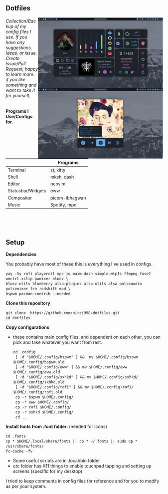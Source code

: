 ## Dotfiles
<p align="center">
	<img src="https://github.com/niraj998/niraj998/blob/main/assets/dots/Screenshot.png" align="right" width="400px">
</p>

###### Collection/Backup of my config files I use. If you have any suggestions, ideas, or issue. Create Issue/Pull Request, happy to learn more. if you like something and want to take it for yourself.

#### Programs I Use/Configs for.

|            | Programs           |
| ---------- | ------------------ |
| Terminal   | st, kitty          |
| Shell      | mksh, dash         |
| Editor     | neovim             |
| Statusbar/Widgets     | eww             |
| Compositor     | picom-ibhagwan             |
| Music     | Spotify, mpd              |


<br>
<br>
<br>

## Setup
**Dependencies**

You probably have most of these this is everything I've used in configs.


  ```shell
  yay -Sy rofi playerctl mpc jq maim dash simple-mtpfs ffmpeg fuse2 wmctrl xclip pamixer bluez \
  bluez-utils blueberry alsa-plugins alsa-utils alsa pulseaudio pulsemixer feh redshift mpd \
  bspwm pacman-contrib --needed
  ```

**Clone this repository**

  ```shell
  git clone  https://github.com/niraj998/dotfiles.git
  cd dotfiles
  ```

**Copy configurations**
- these contains main config files, and dependent on each other, you can pick and take whatever you want from rest.
  ```shell
  cd .config
   [ -d "$HOME/.config/bspwm" ] &&  mv $HOME/.config/bspwm  $HOME/.config/bspwm.old
   [ -d "$HOME/.config/eww" ] && mv $HOME/.config/eww  $HOME/.config/eww.old
   [ -d "$HOME/.config/sxhkd" ] && mv $HOME/.config/sxhkd/ $HOME/.config/sxhkd.old
   [ -d "$HOME/.config/rofi" ] && mv $HOME/.config/rofi/ $HOME/.config/rofi.old
   cp -r bspwm $HOME/.config/
   cp -r eww $HOME/.config/
   cp -r rofi $HOME/.config/
   cp -r sxhkd $HOME/.config/
   cd ..
  ```

**Install fonts from .font folder.** (needed for Icons)

   ```shell
   cd .fonts
   cp * $HOME/.local/share/fonts || cp * ~/.fonts || sudo cp * /usr/share/fonts/
   fc-cache -fv
   ```

- Some useful scripts are in .local/bin folder
- etc folder has X11 things to enable touchpad tapping and setting up screens (specific for my desktop)

I tried to keep comments in config files for reference and for you to modify as per your system.
